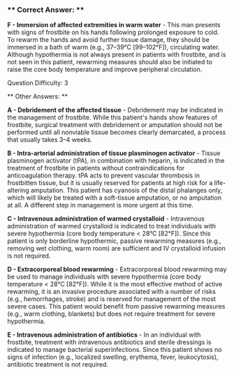 ### ** Correct Answer: **

**F - Immersion of affected extremities in warm water** - This man presents with signs of frostbite on his hands following prolonged exposure to cold. To rewarm the hands and avoid further tissue damage, they should be immersed in a bath of warm (e.g., 37–39°C [99–102°F]), circulating water. Although hypothermia is not always present in patients with frostbite, and is not seen in this patient, rewarming measures should also be initiated to raise the core body temperature and improve peripheral circulation.

Question Difficulty: 3

** Other Answers: **

**A - Debridement of the affected tissue** - Debridement may be indicated in the management of frostbite. While this patient's hands show features of frostbite, surgical treatment with debridement or amputation should not be performed until all nonviable tissue becomes clearly demarcated, a process that usually takes 3–4 weeks.

**B - Intra-arterial administration of tissue plasminogen activator** - Tissue plasminogen activator (tPA), in combination with heparin, is indicated in the treatment of frostbite in patients without contraindications for anticoagulation therapy. tPA acts to prevent vascular thrombosis in frostbitten tissue, but it is usually reserved for patients at high risk for a life-altering amputation. This patient has cyanosis of the distal phalanges only, which will likely be treated with a soft-tissue amputation, or no amputation at all. A different step in management is more urgent at this time.

**C - Intravenous administration of warmed crystalloid** - Intravenous administration of warmed crystalloid is indicated to treat individuals with severe hypothermia (core body temperature < 28°C [82°F]). Since this patient is only borderline hypothermic, passive rewarming measures (e.g., removing wet clothing, warm room) are sufficient and IV crystalloid infusion is not required.

**D - Extracorporeal blood rewarming** - Extracorporeal blood rewarming may be used to manage individuals with severe hypothermia (core body temperature < 28°C [82°F]). While it is the most effective method of active rewarming, it is an invasive procedure associated with a number of risks (e.g., hemorrhages, stroke) and is reserved for management of the most severe cases. This patient would benefit from passive rewarming measures (e.g., warm clothing, blankets) but does not require treatment for severe hypothermia.

**E - Intravenous administration of antibiotics** - In an individual with frostbite, treatment with intravenous antibiotics and sterile dressings is indicated to manage bacterial superinfections. Since this patient shows no signs of infection (e.g., localized swelling, erythema, fever, leukocytosis), antibiotic treatment is not required.

